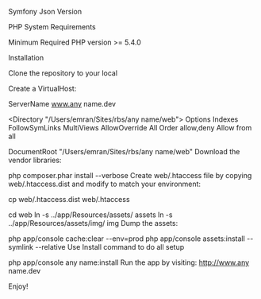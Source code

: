 Symfony Json Version 

PHP System Requirements

Minimum Required PHP version >= 5.4.0

Installation

Clone the repository to your local

Create a VirtualHost:

ServerName www.any name.dev

<Directory "/Users/emran/Sites/rbs/any name/web">
   Options Indexes FollowSymLinks MultiViews
   AllowOverride All
   Order allow,deny
   Allow from all
</Directory>

DocumentRoot "/Users/emran/Sites/rbs/any name/web"
Download the vendor libraries:

php composer.phar install --verbose
Create web/.htaccess file by copying web/.htaccess.dist and modify to match your environment:

cp web/.htaccess.dist web/.htaccess

cd web ln -s ../app/Resources/assets/ assets ln -s ../app/Resources/assets/img/ img
Dump the assets:

php app/console cache:clear --env=prod
php app/console assets:install --symlink --relative
Use Install command to do all setup

php app/console any name:install
Run the app by visiting: http://www.any name.dev

Enjoy!

